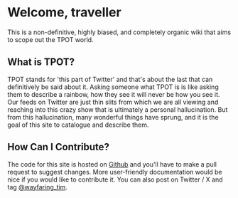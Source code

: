 # Welcome, traveller

This is a non-definitive, highly biased, and completely organic wiki that aims to scope out the TPOT world.

## What is TPOT?

TPOT stands for 'this part of Twitter' and that's about the last that can definitively be said about it. Asking someone what TPOT is is like asking them to describe a rainbow, how they see it will never be how you see it. Our feeds on Twitter are just thin slits from which we are all viewing and reaching into this crazy show that is ultimately a personal hallucination. But from this hallucination, many wonderful things have sprung, and it is the goal of this site to catalogue and describe them.

## How Can I Contribute?

The code for this site is hosted on [Github](https://github.com/timothyylim/tpot-wiki) and you'll have to make a pull request to suggest changes. More user-friendly documentation would be nice if you would like to contribute it. You can also post on Twitter / X and tag [@wayfaring_tim](https://twitter.com/wayfaring_tim).